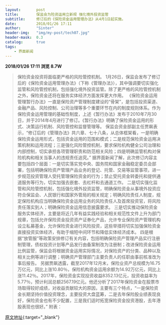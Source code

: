 ```yaml
---
layout:       post
title:        保监会为险资运用立新规 强化境外投资监管
subtitle:     修订后的《保险资金运用管理办法》从4月1日起实施。
date:         2018/01/26 17:11
author:       "Sinter"
header-img:   "img/my-post/tech07.jpg"
header-mask:  0.3
catalog:      true
tags:
    - 界面新闻
---
```


**2018/01/26 17:11**  **浏览 8.7W**

> 保险资金投资将面临更严格的风险管控机制。
1月26日，保监会发布了修订后的《保险资金运用管理办法》（下称《管理办法》），其中强调要切实强化监管和风险管控机制，包括强化境外投资监管。除了更严格的风险管控机制之外，保险资金还将在服务实体经济方面发挥更大作用。
《保险资金运用管理暂行办法》一直是保险资产管理制度建设的“骨架”，是包括投资渠道、金融产品、风险控制、公司治理等多个重要环节在内的制度规则体系。作为保险资金运用管理的基础性制度，上述《暂行办法》发布于2010年7月30日，并于2014年4月进行了修订。《暂行办法》明确了保险资金运用的形式、决策运行机制、风险管控和监督管理等。
保监会资金部副主任贾飙表示，“修订后的《管理办法》共六章、七十八条，从总体框架看，一是明确保险资金运用形式，包括资金运用的范围和模式；二是规范保险资金运用决策机制和运用流程；三是强化风险管控机制，要求保险机构健全公司治理和内部控制，切实承担各项管理职责和防范相关风险；四是明确监管机构对保险机构和相关当事人的违规责任追究。”
据界面新闻了解，此次修订内容主要包括四个层面：一是切实落实党中央、国务院和国家金融稳定委员会部署，包括明确保险资产管理产品业务的登记、托管、交易等监管事项，进一步规范投资管理人受托管理保险资金的行为；禁止受托资金转委托和提供通道服务等行为，切实加强去嵌套、去杠杆和去通道工作。
二是切实强化监管和风险管控机制，包括强化境外投资监管，明确保险资金从事境外投资应符合保监会、人民银行和国家外管局的相关规定；明确风险责任人制度，规定保险机构应当明确保险资金运用业务的风险责任人及首席投资官，将风险责任落实到人；明确保险资金运用信息披露要求。
三是切实推动保险资金服务实体经济，主要是将近几年有益实践经验和相关规范性文件上升为部门规章，包括允许保险资金投资资产证券化产品，允许专业保险资产管理机构设立私募基金，允许保险资金进行风险投资，这些举措将切实加强保险资金直接投资实体经济，有助于缩短中间环节和降低实体经济成本。
四是根据“放管服”等政策安排修订有关内容，包括明确保险资产管理产品实行注册制管理，债权投资计划等产品发行由备案制改为注册制；改进保险资金运用比例监管，保监会将根据资金运用实际情况，对保险资产的分类、品种以及相关比例等进行调整；明确资产管理部门主要负责人的任职由事前核准改为事后报告。
另据贾飙透露，截至2017年12月末，保险业资产总规模为16.75万亿元，同比上涨10.80％，保险机构资金运用余额为14.92万亿元，同比上涨11.42％。2017年，保险资金实现投资收益8352.13亿元，投资收益率为5.77％，预计利润总额2567.19亿元。他还分析了2017年保险资金在股票市场取得较好成绩，对收益贡献较大的原因，主要有三个特点，“一是保险资金长期坚持价值投资理念，主要投资大盘蓝筹，二是去年保险股业绩表现良好，保险资金也有不少配置，三是我们适时拓宽保险资金投资港股，去年港股表现也很好。”
附表：



[原文地址](http://www.jiemian.com/article/1908032.html){:target="_blank"}



